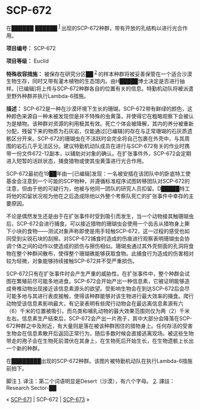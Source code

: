 # SCP-672
                        




在██████ ██████<sup class='footnoteref'>
 <a shape='rect' class='footnoteref' id='footnoteref-1' href='javascript:;' onclick='WIKIDOT.page.utils.scrollToReference(&apos;footnote-1&apos;)'>1</a>
</sup>出现的SCP-672种群，带有开放的孔结构以进行光合作用。



**项目编号：** SCP-672

**项目等级：** Euclid

**特殊收容措施：** 被保存在研究分区██<sup class='footnoteref'>
 <a shape='rect' class='footnoteref' id='footnoteref-2' href='javascript:;' onclick='WIKIDOT.page.utils.scrollToReference(&apos;footnote-2&apos;)'>2</a>
</sup>的样本种群将被妥善保管在一个适合沙漠生物生存，同时又带有灌木植物的生态馆内。由H█████博士决定是否进行抽样。[已编辑]将上传与SCP-672种群各自的位置有关的信息。特勤机动队将被派遣至野外种群并执行Lambda-6措施。

**描述：** SCP-672是一种在沙漠环境下生长的珊瑚。SCP-672带有鲜绿的颜色，这种颜色来源自一种未被发现但是并不特殊的虫黄藻，并使得它在粗略观察下会被认为是植物。该种群对资源的利用极其有效。死亡个体会被降解，其内的养分被重新分配，残留下来的物质为石灰岩，仅能通过[已编辑]的存在与正常珊瑚的石灰质遗骸区分开来。SCP-672的珊瑚虫在不活跃时会完全将自己包裹在外壳中，与其周围的岩石几乎无法区分。建议特勤机动队成员在进行与SCP-672有关的作业时携带一份文件672-12副本，以辅助对对象的确认。在扩张事件外，SCP-672会定期进入短暂的活跃状态，捕食猎物或使其虫黄藻进行光合作用。

SCP-672最初在19██年由一[已编辑]发现：一名被安插在该团队中的卧底特工使基金会注意到一个可能的SCP物种，并遵循标准程序试图转移团队对SCP-672的注意，但由于他的可疑行为，他被与他同一团队的研究人员扣留。D█████特工将他的扣留状况视为他在之后造成除他以外整个考察队死亡的扩张事件中幸存的主要原因。

不论是偶然发生还是由于在扩张事件时受到吸引而发生，当一个动物接其触珊瑚虫后，SCP-672会进行捕食。可以接近猎物的珊瑚虫会使用一个齿舌从猎物身上撕下小块的食物——测试对象声称即使是用手轻触SCP-672，这一过程的感受也如同受到尖锐石块的刮擦。对SCP-672捕食时造成的伤痕进行观察表明珊瑚虫会协调个体之间的动作以使造成的损伤与擦伤相似。珊瑚虫通过其外壳侧面的孔洞将食物在整个种群间散布，使得整个珊瑚礁能够获取食物。此捕食行为造成的伤害相对较为轻微，对象能够持续接触SCP-672并不受严重损伤。

SCP-672只有在扩张事件时会产生严重的威胁性。在扩张事件中，整个种群会试图在繁殖前尽可能多地进食。SCP-672会开始产出一种信息素，它被证明能够造成脊椎动物出现接近该信息素源头的欲望。受影响生物会在到达SCP-672后会尽可能多地与其进行表皮接触，使得该种群能够对该生物进行最大效率的捕食。爬行动物受该信息素影响最大，有记录表明有些爬行动物会在最远离信息素源有六（6）千米的位置被吸引，而鸟类和哺乳动物的最大效果范围则仅为两（2）千米左右。信息素生产结束后，SCP-672会产出一片孢子，其中大部分会降落在SCP-672种群之中及附近，有大量则是落在被该种群困住的猎物身上。任何存活的受害生物会在信息素散开后返回正常行为，随后多数时候会直接逃离现场。被这些生物带走的孢子会在生物死前潜伏在其身上，在生物死后开始生长，在生物遗骸上长出一个新的种群。



在████████出现的SCP-672种群。该图片被特勤机动队在执行Lambda-6措施前拍下。




脚注
<a shape='rect' href='javascript:;' onclick='WIKIDOT.page.utils.scrollToReference(&apos;footnoteref-1&apos;)'>1</a>. 译注：第二个词语明显是Desert（沙漠），有六个字母。
<a shape='rect' href='javascript:;' onclick='WIKIDOT.page.utils.scrollToReference(&apos;footnoteref-2&apos;)'>2</a>. 譯註：Research Sector-██



« [SCP-671](/scp-671) | SCP-672 | [SCP-673](/scp-673) »





                    